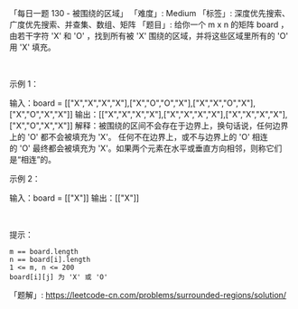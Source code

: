 「每日一题 130 - 被围绕的区域」
「难度」: Medium
「标签」: 深度优先搜索、广度优先搜索、并查集、数组、矩阵
「题目」: 给你一个 m x n 的矩阵 board ，由若干字符 'X' 和 'O' ，找到所有被 'X' 围绕的区域，并将这些区域里所有的 'O' 用 'X' 填充。


 

示例 1：

输入：board = [["X","X","X","X"],["X","O","O","X"],["X","X","O","X"],["X","O","X","X"]]
输出：[["X","X","X","X"],["X","X","X","X"],["X","X","X","X"],["X","O","X","X"]]
解释：被围绕的区间不会存在于边界上，换句话说，任何边界上的 'O' 都不会被填充为 'X'。 任何不在边界上，或不与边界上的 'O' 相连的 'O' 最终都会被填充为 'X'。如果两个元素在水平或垂直方向相邻，则称它们是“相连”的。


示例 2：

输入：board = [["X"]]
输出：[["X"]]


 

提示：


	m == board.length
	n == board[i].length
	1 <= m, n <= 200
	board[i][j] 为 'X' 或 'O'





「题解」: https://leetcode-cn.com/problems/surrounded-regions/solution/